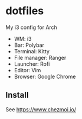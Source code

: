 # dotfiles

My i3 config for Arch

- WM: i3
- Bar: Polybar
- Terminal: Kitty
- File manager: Ranger
- Launcher: Rofi
- Editor: Vim
- Browser: Google Chrome

## Install

See https://www.chezmoi.io/
